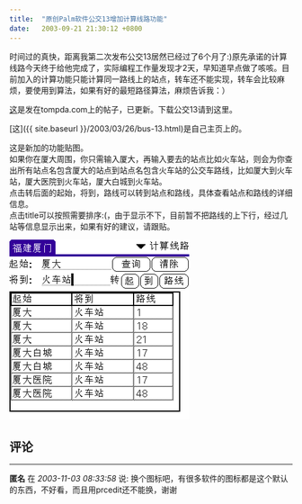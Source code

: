 ```yaml
---
title:  "原创Palm软件公交13增加计算线路功能"
date:   2003-09-21 21:30:12 +0800
---
```


时间过的真快，距离我第二次发布公交13居然已经过了6个月了:)原先承诺的计算线路今天终于给他完成了，实际编程工作量发现才2天，早知道早点做了咳咳。目前加入的计算功能只能计算同一路线上的站点，转车还不能实现，转车会比较麻烦，要使用到算法，如果有好的最短路径算法，麻烦告诉我：）  

[这](http://www.tompda.com/bbs/display.asp?luntan=1&forumID=234531)是发在tompda.com上的帖子，已更新。下载公交13请到这里。  

[这]({{ site.baseurl }}/2003/03/26/bus-13.html)是自己主页上的。  

这是新加的功能贴图。  
如果你在厦大周围，你只需输入厦大，再输入要去的站点比如火车站，则会为你查出所有站点名包含厦大的站点到站点名包含火车站的公交车路线，比如厦大到火车站，厦大医院到火车站，厦大白城到火车站。  
点击转后面的起始，将到，路线可以转到站点和路线，具体查看站点和路线的详细信息。  
点击title可以按照需要排序:(，由于显示不下，目前暂不把路线的上下行，经过几站等信息显示出来，如果有好的建议，请跟贴。  

![](/images/2011/busall13/jis.gif)  


## 评论

*****
**匿名** 在 *2003-11-03 08:33:58* 说: 换个图标吧，有很多软件的图标都是这个默认的东西，不好看，而且用prcedit还不能换，谢谢

